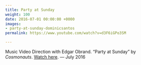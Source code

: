 ```yaml
---
title: Party at Sunday
weight: 100
date: 2016-07-01 00:00:00 +0000
images:
- party-at-sunday-dominicsantos
permalink: https://www.youtube.com/watch?v=d3F6iGPo3SM

---
```

Music Video Direction with Edgar Obrand. “Party at Sunday” by _Cosmonauts_. [Watch here](https://www.youtube.com/watch?v=d3F6iGPo3SM). — July 2016